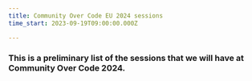 ```yaml
---
title: Community Over Code EU 2024 sessions
time_start: 2023-09-19T09:00:00.000Z

---
```


### This is a preliminary list of the sessions that we will have at Community Over Code 2024. 


